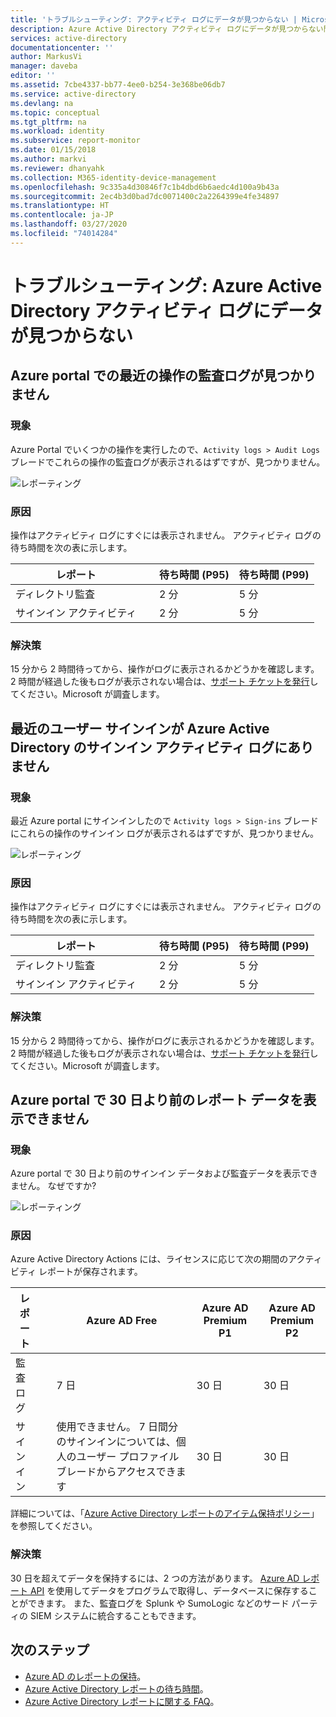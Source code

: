```yaml
---
title: 'トラブルシューティング: アクティビティ ログにデータが見つからない | Microsoft Docs'
description: Azure Active Directory アクティビティ ログにデータが見つからない問題の解決策を提供します。
services: active-directory
documentationcenter: ''
author: MarkusVi
manager: daveba
editor: ''
ms.assetid: 7cbe4337-bb77-4ee0-b254-3e368be06db7
ms.service: active-directory
ms.devlang: na
ms.topic: conceptual
ms.tgt_pltfrm: na
ms.workload: identity
ms.subservice: report-monitor
ms.date: 01/15/2018
ms.author: markvi
ms.reviewer: dhanyahk
ms.collection: M365-identity-device-management
ms.openlocfilehash: 9c335a4d30846f7c1b4dbd6b6aedc4d100a9b43a
ms.sourcegitcommit: 2ec4b3d0bad7dc0071400c2a2264399e4fe34897
ms.translationtype: HT
ms.contentlocale: ja-JP
ms.lasthandoff: 03/27/2020
ms.locfileid: "74014284"
---
```

# <a name="troubleshoot-missing-data-in-the-azure-active-directory-activity-logs"></a>トラブルシューティング: Azure Active Directory アクティビティ ログにデータが見つからない 

## <a name="i-cant-find-audit-logs-for-recent-actions-in-the-azure-portal"></a>Azure portal での最近の操作の監査ログが見つかりません

### <a name="symptoms"></a>現象

Azure Portal でいくつかの操作を実行したので、`Activity logs > Audit Logs` ブレードでこれらの操作の監査ログが表示されるはずですが、見つかりません。

 ![レポーティング](./media/troubleshoot-missing-audit-data/01.png)
 
### <a name="cause"></a>原因

操作はアクティビティ ログにすぐには表示されません。 アクティビティ ログの待ち時間を次の表に示します。 

| レポート | &nbsp; | 待ち時間 (P95) | 待ち時間 (P99) |
|--------|--------|---------------|---------------|
| ディレクトリ監査 | &nbsp; | 2 分 | 5 分 |
| サインイン アクティビティ | &nbsp; | 2 分 | 5 分 | 

### <a name="resolution"></a>解決策

15 分から 2 時間待ってから、操作がログに表示されるかどうかを確認します。 2 時間が経過した後もログが表示されない場合は、[サポート チケットを発行](https://portal.azure.com/#blade/Microsoft_Azure_Support/HelpAndSupportBlade/newsupportrequest)してください。Microsoft が調査します。

## <a name="i-cant-find-recent-user-sign-ins-in-the-azure-active-directory-sign-ins-activity-log"></a>最近のユーザー サインインが Azure Active Directory のサインイン アクティビティ ログにありません

### <a name="symptoms"></a>現象

最近 Azure portal にサインインしたので `Activity logs > Sign-ins` ブレードにこれらの操作のサインイン ログが表示されるはずですが、見つかりません。

 ![レポーティング](./media/troubleshoot-missing-audit-data/02.png)
 
### <a name="cause"></a>原因

操作はアクティビティ ログにすぐには表示されません。 アクティビティ ログの待ち時間を次の表に示します。 

| レポート | &nbsp; | 待ち時間 (P95) | 待ち時間 (P99) |
|--------|--------|---------------|---------------|
| ディレクトリ監査 | &nbsp; | 2 分 | 5 分 |
| サインイン アクティビティ | &nbsp; | 2 分 | 5 分 | 

### <a name="resolution"></a>解決策

15 分から 2 時間待ってから、操作がログに表示されるかどうかを確認します。 2 時間が経過した後もログが表示されない場合は、[サポート チケットを発行](https://portal.azure.com/#blade/Microsoft_Azure_Support/HelpAndSupportBlade/newsupportrequest)してください。Microsoft が調査します。

## <a name="i-cant-view-more-than-30-days-of-report-data-in-the-azure-portal"></a>Azure portal で 30 日より前のレポート データを表示できません

### <a name="symptoms"></a>現象

Azure portal で 30 日より前のサインイン データおよび監査データを表示できません。 なぜですか? 

 ![レポーティング](./media/troubleshoot-missing-audit-data/03.png)

### <a name="cause"></a>原因

Azure Active Directory Actions には、ライセンスに応じて次の期間のアクティビティ レポートが保存されます。

| レポート           | &nbsp; |  Azure AD Free | Azure AD Premium P1 | Azure AD Premium P2 |
| ---              | ----   |  ---           | ---                 | ---                 |
| 監査ログ  | &nbsp; |   7 日     | 30 日             | 30 日             |
| サインイン | &nbsp; | 使用できません。 7 日間分のサインインについては、個人のユーザー プロファイル ブレードからアクセスできます | 30 日 | 30 日             |

詳細については、「[Azure Active Directory レポートのアイテム保持ポリシー](reference-reports-data-retention.md)」を参照してください。  

### <a name="resolution"></a>解決策

30 日を超えてデータを保持するには、2 つの方法があります。 [Azure AD レポート API](concept-reporting-api.md) を使用してデータをプログラムで取得し、データベースに保存することができます。 また、監査ログを Splunk や SumoLogic などのサード パーティの SIEM システムに統合することもできます。

## <a name="next-steps"></a>次のステップ

* [Azure AD のレポートの保持](reference-reports-data-retention.md)。
* [Azure Active Directory レポートの待ち時間](reference-reports-latencies.md)。
* [Azure Active Directory レポートに関する FAQ](reports-faq.md)。

